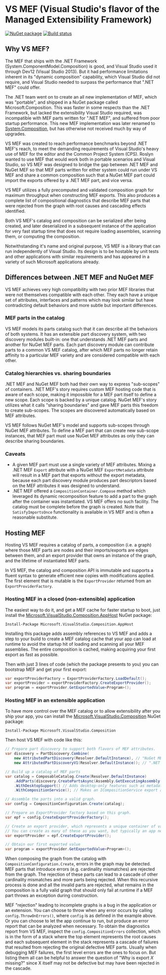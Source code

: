 # VS MEF (Visual Studio's flavor of the Managed Extensibility Framework)

[![NuGet package](https://img.shields.io/nuget/v/Microsoft.VisualStudio.Composition.svg)](https://nuget.org/packages/Microsoft.VisualStudio.Composition)
[![Build status](https://ci.appveyor.com/api/projects/status/q4uavk7qso20cd9t/branch/master?svg=true)](https://ci.appveyor.com/project/AArnott/vs-mef/branch/master)

## Why VS MEF?

The MEF that ships with the .NET Framework (System.ComponentModel.Composition) is good,
and Visual Studio used it through Dev12 (Visual Studio 2013).
But it had performance limitations inherent in its "dynamic composition" capability,
which Visual Studio did not require, and Visual Studio needed to surpass the performance
that ".NET MEF" could offer.

The .NET team went on to create an all new implementation of MEF, which was "portable",
and shipped in a NuGet package called Microsoft.Composition. This was faster in some
respects than the .NET Framework, but lacked the extensibility Visual Studio required,
was incompatible with MEF parts written for ".NET MEF", and suffered from poor startup
performance. This new MEF implementation was later renamed to [System.Composition][MEFv2Pkg],
but has otherwise not received much by way of upgrades.

VS MEF was created to reach performance benchmarks beyond .NET MEF's reach, to meet
the demanding requirements of Visual Studio's heavy use of MEF for the editor and the
Common Project System (CPS). Roslyn wanted to use MEF that would work both in portable
scenarios and Visual Studio, so VS MEF was designed to bridge the gap between .NET MEF
and NuGet MEF so that MEF parts written for either system could run under VS MEF and
share a common composition such that a NuGet MEF part could import the exports offered
by a .NET MEF part, and vice versa.

VS MEF utilizes a fully precomputed and validated composition graph for maximum throughput
when constructing MEF exports. This also produces a complete list of compositional diagnostics
that describe MEF parts that were rejected from the graph with root causes and cascading effects
identified.

Both VS MEF's catalog and composition can be serialized after being created, and
later deserialized in a subsequent instance of the application for very fast startup time
that does not require loading assemblies, scanning them, or computing the composition.

Notwithstanding it's name and original purpose, VS MEF is a library that can run
independently of Visual Studio. Its design is to be hostable by unit tests and other
applications with similar requirements and has appeared in a variety of such Microsoft
applications already.

## Differences between .NET MEF and NuGet MEF

VS MEF achieves very high compatibility with two prior MEF libraries that were not
themselves compatible with each other. They each have a unique set of attributes, interfaces
and patterns which may look similar but have contradicting default behaviors and more subtle
but important differences.

### MEF parts in the catalog

VS MEF models its parts catalog such that it can describe all the behaviors of both systems.
It has an extensible part discovery system, with two discovery modules built-in:
one that understands .NET MEF parts and another for NuGet MEF parts.
Each part discovery module can contribute parts to a common VS MEF catalog, after which
MEF parts no longer retain affinity to a particular MEF variety and are considered compatible
with each other.

### Catalog hierarchies vs. sharing boundaries

.NET MEF and NuGet MEF both had their own way to express "sub-scopes" of containers.
.NET MEF's story requires custom MEF hosting code that is aware of each scope, making it
impossible for a MEF part itself to define a new scope. Each scope is backed by a unique
catalog.
NuGet MEF's story utilizes what it calls "sharing boundaries" and gave MEF parts this freedom
to create sub-scopes. The scopes are discovered automatically based on MEF attributes.

VS MEF follows NuGet MEF's model and supports sub-scopes through NuGet MEF attributes.
To define a MEF part that can create new sub-scope instances, that MEF part must use
NuGet MEF attributes as only they can describe sharing boundaries.

### Caveats

* A given MEF part must use a single variety of MEF attributes. Mixing a .NET MEF `Export`
  attribute with a NuGet MEF `ExportMetadata` attribute will result in a MEF part that exports
  without the export metadata, because each part discovery module produces part descriptors
  based on the MEF attributes it was designed to understand.
* .NET MEF offered a `CompositionContainer.Compose` method which leveraged its dynamic
  recomposition feature to add a part to the graph after the container was instantiated.
  VS MEF offers no such facility. The catalog must be complete before the graph is created.
  Note that `SatisfyImportsOnce` functionality is available in VS MEF and is often a reasonable
  substitute.

## Hosting MEF

Hosting VS MEF requires a catalog of parts, a composition (i.e. a graph) where those MEF parts
are nodes and their imports/exports are edges between them, and an export provider that
owns an instance of the graph, and the lifetime of instantiated MEF parts.

In VS MEF, the catalog and composition API is immutable and supports a fluent syntax to
generate efficient new copies with modifications applied. The first element that is mutable
is the `ExportProvider` returned from an `ExportProviderFactory`.

### Hosting MEF in a closed (non-extensible) application

The easiest way to do it, and get a MEF cache for faster startup to boot, just
install the [Microsoft.VisualStudio.Composition.AppHost][AppHostPkg] NuGet package:

    Install-Package Microsoft.VisualStudio.Composition.AppHost

Installing this package adds assembly references to VS MEF and adds a step to your build
to create a MEF catalog cache that your app can load at runtime to avoid the startup hit
of loading and scanning all your MEF assemblies. The entire composition is cached, making
acquiring your first export as fast as possible.

Then with just 3 lines of code (which the package presents to you) you can bootstrap MEF
and get your first export:

```csharp
var exportProviderFactory = ExportProviderFactory.LoadDefault();
var exportProvider = exportProviderFactory.CreateExportProvider();
var program = exportProvider.GetExportedValue<Program>();
```

### Hosting MEF in an extensible application

To have more control over the MEF catalog or to allow extensibility after you ship your app,
you can install the [Microsoft.VisualStudio.Composition][VSMEFPkg] NuGet package:

    Install-Package Microsoft.VisualStudio.Composition

Then host VS MEF with code like this:

```csharp
// Prepare part discovery to support both flavors of MEF attributes.
var discovery = PartDiscovery.Combine(
    new AttributedPartDiscovery(Resolver.DefaultInstance), // "NuGet MEF" attributes (Microsoft.Composition)
    new AttributedPartDiscoveryV1(Resolver.DefaultInstance)); // ".NET MEF" attributes (System.ComponentModel.Composition)

// Build up a catalog of MEF parts
var catalog = ComposableCatalog.Create(Resolver.DefaultInstance)
    .AddParts(discovery.CreatePartsAsync(Assembly.GetExecutingAssembly()).Result)
    .WithDesktopSupport() // Adds desktop-only features such as metadata view interface support
    .WithCompositionService(); // Makes an ICompositionService export available to MEF parts to import

// Assemble the parts into a valid graph.
var config = CompositionConfiguration.Create(catalog);

// Prepare an ExportProvider factory based on this graph.
var epf = config.CreateExportProviderFactory();

// Create an export provider, which represents a unique container of values.
// You can create as many of these as you want, but typically an app needs just one.
var exportProvider = epf.CreateExportProvider();

// Obtain our first exported value
var program = exportProvider.GetExportedValue<Program>();
```

When composing the graph from the catalog with `CompositionConfiguration.Create`,
errors in the graph may be detected. MEF parts that introduce errors (e.g.
cardinality mismatches) are rejected from the graph. The rejection of these parts
can lead to a cascade of other cardinality mismatches and more parts being rejected.
When this recursive process is done and all the invalid parts are rejected, what
remains in the composition is a fully valid graph that should only fail at runtime
if a MEF part throws an exception during construction.

MEF "rejection" leading to incomplete graphs is a bug in the application or an extension.
You can choose to throw when any error occurs by calling `config.ThrowOnErrors()`,
where `config` is as defined in the example above.
Or you can choose to let the app continue to run, but produce an error report that
can be analyzed when necessary. To obtain the diagnostics report from VS MEF,
inspect the `config.CompositionErrors` collection, which is in the form of a stack
where the top element represents the root causes and each subsequent element in the
stack represents a cascade of failures that resulted from rejecting the original
defective MEF parts. Usually when debugging MEF failures, the first level errors
are the ones to focus on. But listing them all can be helpful to answer the question
of "Why is export *X* missing?" since X itself may not be defective but may have been
rejected in the cascade.

[AppHostPkg]: https://www.nuget.org/packages/Microsoft.VisualStudio.Composition.AppHost
[VSMEFPkg]: https://www.nuget.org/packages/Microsoft.VisualStudio.Composition
[MEFv2Pkg]: https://www.nuget.org/packages/system.composition
